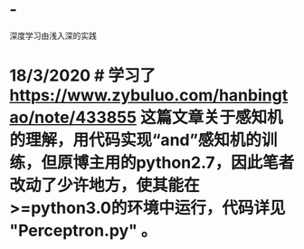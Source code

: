 # -
深度学习由浅入深的实践

# 18/3/2020 # 学习了 https://www.zybuluo.com/hanbingtao/note/433855 这篇文章关于感知机的理解，用代码实现“and”感知机的训练，但原博主用的python2.7，因此笔者改动了少许地方，使其能在>=python3.0的环境中运行，代码详见 "Perceptron.py" 。
